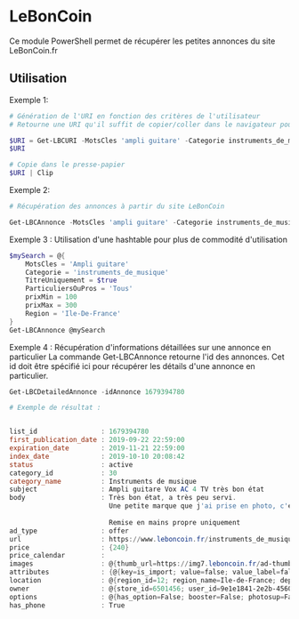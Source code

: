 # LeBonCoin
Ce module PowerShell permet de récupérer les petites annonces du site LeBonCoin.fr

## Utilisation

Exemple 1:
```PowerShell
# Génération de l'URI en fonction des critères de l'utilisateur
# Retourne une URI qu'il suffit de copier/coller dans le navigateur pour vérifier qu'elle fonctionne correctement

$URI = Get-LBCURI -MotsCles 'ampli guitare' -Categorie instruments_de_musique  -ParticuliersOuPros Tous -Region Ile-De-France -PrixMax 250
$URI

# Copie dans le presse-papier
$URI | Clip
```

Exemple 2:
```PowerShell
# Récupération des annonces à partir du site LeBonCoin

Get-LBCAnnonce -MotsCles 'ampli guitare' -Categorie instruments_de_musique  -ParticuliersOuPros Tous -Region Ile-De-France -PrixMax 250
```

Exemple 3 : Utilisation d'une hashtable pour plus de commodité d'utilisation
```PowerShell
$mySearch = @{
    MotsCles = 'Ampli guitare'
    Categorie = 'instruments_de_musique'
    TitreUniquement = $true
    ParticuliersOuPros = 'Tous'
    prixMin = 100
    prixMax = 300
    Region = 'Ile-De-France'
}
Get-LBCAnnonce @mySearch
```

Exemple 4 : Récupération d'informations détaillées sur une annonce en particulier
La commande Get-LBCAnnonce retourne l'id des annonces. Cet id doit être spécifié ici pour récupérer les détails d'une annonce en particulier.
```PowerShell
Get-LBCDetailedAnnonce -idAnnonce 1679394780

# Exemple de résultat :


list_id                : 1679394780
first_publication_date : 2019-09-22 22:59:00
expiration_date        : 2019-11-21 22:59:00
index_date             : 2019-10-10 20:08:42
status                 : active
category_id            : 30
category_name          : Instruments de musique
subject                : Ampli guitare Vox AC 4 TV très bon état
body                   : Très bon état, a très peu servi.
                         Une petite marque que j'ai prise en photo, c'est tout ce qu'il y a à dire, il n'est pas sorti de chez moi.
                         
                         Remise en mains propre uniquement
ad_type                : offer
url                    : https://www.leboncoin.fr/instruments_de_musique/1679394780.htm
price                  : {240}
price_calendar         : 
images                 : @{thumb_url=https://img7.leboncoin.fr/ad-thumb/dec75387ac6abffe3f0a1d667c64b4b5ce9c742b.jpg; small_url=https://img7.leboncoin.fr/ad-small/dec75387ac6abffe3f0a1d667c64b4b5ce9c742b.jpg; nb_images=3; urls=System.Object[]; urls_thumb=System.Object[]; urls_large=System.Object[]}
attributes             : {@{key=is_import; value=false; value_label=false; generic=False}, @{key=lease_type; value=sell; value_label=sell; generic=False}, @{key=item_condition; value=2; key_label=├ëtat; value_label=Tr├¿s bon ├⌐tat; generic=True}}
location               : @{region_id=12; region_name=Ile-de-France; department_id=75; department_name=Paris; city_label=Paris 75013; city=Paris; zipcode=75013; lat=48,83217; lng=2,35511; source=address; provider=here; is_shape=False}
owner                  : @{store_id=6501456; user_id=9e1e1841-2e2b-4560-845b-7e4fa61178c9; type=private; name=Cyrillll; no_salesmen=True}
options                : @{has_option=False; booster=False; photosup=False; urgent=False; gallery=False; sub_toplist=False}
has_phone              : True
```
